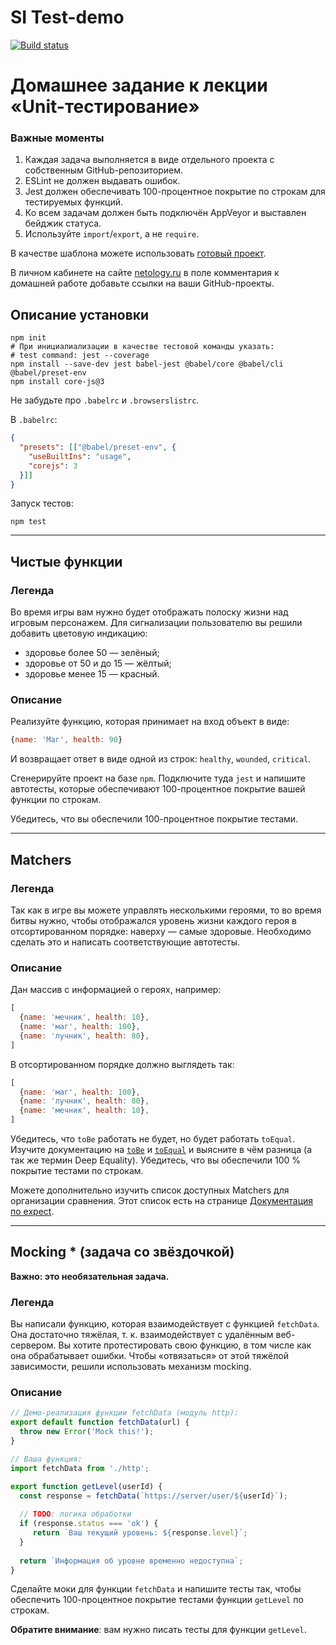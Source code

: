 # SI Test-demo

[![Build status](https://ci.appveyor.com/api/projects/status/g8pb48s5gitu040p?svg=true)](https://ci.appveyor.com/project/MarShal69/unit-test1)

# Домашнее задание к лекции «Unit-тестирование»

### **Важные моменты** 

1. Каждая задача выполняется в виде отдельного проекта с собственным GitHub-репозиторием.
2. ESLint не должен выдавать ошибок.
3. Jest должен обеспечивать 100-процентное покрытие по строкам для тестируемых функций.
4. Ко всем задачам должен быть подключён AppVeyor и выставлен бейджик статуса.
5. Используйте `import`/`export`, а не `require`.

В качестве шаблона можете использовать [готовый проект](/ci-template).

В личном кабинете на сайте [netology.ru](http://netology.ru/) в поле комментария к домашней работе добавьте ссылки на ваши GitHub-проекты.

## Описание установки

```shell
npm init
# При инициалиализации в качестве тестовой команды указать:
# test command: jest --coverage
npm install --save-dev jest babel-jest @babel/core @babel/cli @babel/preset-env
npm install core-js@3
```

Не забудьте про `.babelrc` и `.browserslistrc`.

В `.babelrc`:
```json
{
  "presets": [["@babel/preset-env", {
    "useBuiltIns": "usage",
    "corejs": 3
  }]]
}
```

Запуск тестов:
```shell
npm test
```

---

## Чистые функции

### Легенда

Во время игры вам нужно будет отображать полоску жизни над игровым персонажем. Для сигнализации пользователю вы решили добавить цветовую индикацию:
- здоровье более 50 — зелёный;
- здоровье от 50 и до 15 — жёлтый;
- здоровье менее 15 — красный.

### Описание

Реализуйте функцию, которая принимает на вход объект в виде:
```javascript
{name: 'Маг', health: 90}
```
И возвращает ответ в виде одной из строк: `healthy`, `wounded`, `critical`.

Сгенерируйте проект на базе `npm`. Подключите туда `jest` и напишите автотесты, которые обеспечивают 100-процентное покрытие вашей функции по строкам.

Убедитесь, что вы обеспечили 100-процентное покрытие тестами.

---

## Matchers

### Легенда

Так как в игре вы можете управлять несколькими героями, то во время битвы нужно, чтобы отображался уровень жизни каждого героя в отсортированном порядке: наверху — самые здоровые. Необходимо сделать это и написать соответствующие автотесты.

### Описание

Дан массив с информацией о героях, например:
```javascript
[
  {name: 'мечник', health: 10},
  {name: 'маг', health: 100},
  {name: 'лучник', health: 80},
]
```
В отсортированном порядке должно выглядеть так:
```javascript
[
  {name: 'маг', health: 100},
  {name: 'лучник', health: 80},
  {name: 'мечник', health: 10},
]
```

Убедитесь, что `toBe` работать не будет, но будет работать `toEqual`. Изучите документацию на [`toBe`]() и [`toEqual`]() и выясните в чём разница (а так же термин Deep Equality). Убедитесь, что вы обеспечили 100 % покрытие тестами по строкам.

Можете дополнительно изучить список доступных Matchers для организации сравнения. Этот список есть на странице [Документация по expect](https://jestjs.io/docs/ru/expect).

---

## Mocking * (задача со звёздочкой)

**Важно: это необязательная задача.**

### Легенда

Вы написали функцию, которая взаимодействует с функцией `fetchData`. Она достаточно тяжёлая, т. к. взаимодействует с удалённым веб-сервером. Вы хотите протестировать свою функцию, в том числе как она обрабатывает ошибки. Чтобы «отвязаться» от этой тяжёлой зависимости, решили использовать механизм mocking.

### Описание

```javascript
// Демо-реализация функции fetchData (модуль http):
export default function fetchData(url) {
  throw new Error('Mock this!');
}
```

```javascript
// Ваша функция:
import fetchData from './http';

export function getLevel(userId) {
  const response = fetchData(`https://server/user/${userId}`);
  
  // TODO: логика обработки
  if (response.status === 'ok') {
     return `Ваш текущий уровень: ${response.level}`; 
  }
  
  return `Информация об уровне временно недоступна`;
}
```

Сделайте моки для функции `fetchData` и напишите тесты так, чтобы обеспечить 100-процентное покрытие тестами функции `getLevel` по строкам.

**Обратите внимание**: вам нужно писать тесты для функции `getLevel`.
